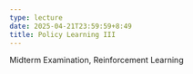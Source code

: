 ```yaml
---
type: lecture
date: 2025-04-21T23:59:59+8:49
title: Policy Learning III
---
```

Midterm Examination, Reinforcement Learning